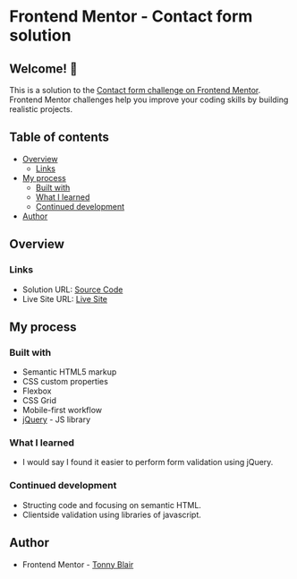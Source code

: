 # Frontend Mentor - Contact form solution
## Welcome! 👋

This is a solution to the [Contact form challenge on Frontend Mentor](https://www.frontendmentor.io/challenges/contact-form--G-hYlqKJj). Frontend Mentor challenges help you improve your coding skills by building realistic projects. 

## Table of contents

- [Overview](#overview)
  - [Links](#links)
- [My process](#my-process)
  - [Built with](#built-with)
  - [What I learned](#what-i-learned)
  - [Continued development](#continued-development)
- [Author](#author)

## Overview

### Links

- Solution URL: [Source Code](https://github.com/Tonny-Blair-Daniel/contactForm.git)
- Live Site URL: [Live Site](https://tonny-blair-daniel.github.io/contactForm/)

## My process

### Built with

- Semantic HTML5 markup
- CSS custom properties
- Flexbox
- CSS Grid
- Mobile-first workflow
- [jQuery](https://https://jquery.com/) - JS library

### What I learned

- I would say I found it easier to perform form validation using jQuery.

### Continued development

- Structing code and focusing on semantic HTML.
- Clientside validation using libraries of javascript.


## Author

- Frontend Mentor - [Tonny Blair](https://www.frontendmentor.io/profile/yourusername)


